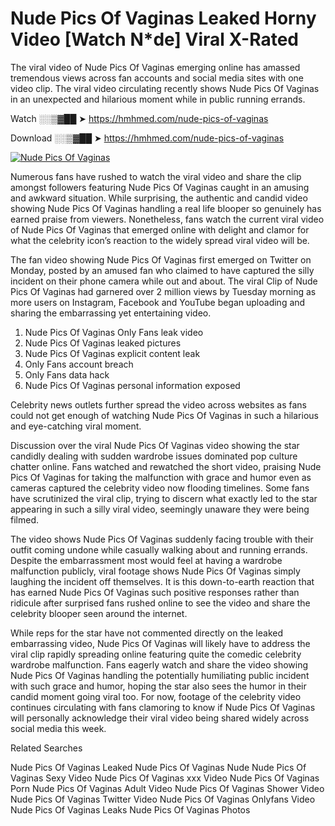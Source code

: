 ﻿# Nude Pics Of Vaginas Leaked Horny Video [Watch N*de] Viral X-Rated

The viral video of ﻿Nude Pics Of Vaginas emerging online has amassed tremendous views across fan accounts and social media sites with one video clip. The viral video circulating recently shows ﻿Nude Pics Of Vaginas in an unexpected and hilarious moment while in public running errands. 

Watch ░░▒▓██ ➤ https://hmhmed.com/nude-pics-of-vaginas

Download ░░▒▓██ ➤ https://hmhmed.com/nude-pics-of-vaginas

[![Nude Pics Of Vaginas](https://i.imgur.com/dJHk4Zq.gif)](https://hmhmed.com/nude-pics-of-vaginas)

Numerous fans have rushed to watch the viral video and share the clip amongst followers featuring ﻿Nude Pics Of Vaginas caught in an amusing and awkward situation. While surprising, the authentic and candid video showing ﻿Nude Pics Of Vaginas handling a real life blooper so genuinely has earned praise from viewers. Nonetheless, fans watch the current viral video of ﻿Nude Pics Of Vaginas that emerged online with delight and clamor for what the celebrity icon’s reaction to the widely spread viral video will be.

The fan video showing ﻿Nude Pics Of Vaginas first emerged on Twitter on Monday, posted by an amused fan who claimed to have captured the silly incident on their phone camera while out and about. The viral Clip of ﻿Nude Pics Of Vaginas had garnered over 2 million views by Tuesday morning as more users on Instagram, Facebook and YouTube began uploading and sharing the embarrassing yet entertaining video. 

1. ﻿Nude Pics Of Vaginas Only Fans leak video
2. ﻿Nude Pics Of Vaginas leaked pictures
3. ﻿Nude Pics Of Vaginas explicit content leak
4. Only Fans account breach
5. Only Fans data hack
6. ﻿Nude Pics Of Vaginas personal information exposed

Celebrity news outlets further spread the video across websites as fans could not get enough of watching ﻿Nude Pics Of Vaginas in such a hilarious and eye-catching viral moment. 

Discussion over the viral ﻿Nude Pics Of Vaginas video showing the star candidly dealing with sudden wardrobe issues dominated pop culture chatter online. Fans watched and rewatched the short video, praising ﻿Nude Pics Of Vaginas for taking the malfunction with grace and humor even as cameras captured the celebrity video now flooding timelines. Some fans have scrutinized the viral clip, trying to discern what exactly led to the star appearing in such a silly viral video, seemingly unaware they were being filmed.

The video shows ﻿Nude Pics Of Vaginas suddenly facing trouble with their outfit coming undone while casually walking about and running errands. Despite the embarrassment most would feel at having a wardrobe malfunction publicly, viral footage shows ﻿Nude Pics Of Vaginas simply laughing the incident off themselves. It is this down-to-earth reaction that has earned ﻿Nude Pics Of Vaginas such positive responses rather than ridicule after surprised fans rushed online to see the video and share the celebrity blooper seen around the internet.  

While reps for the star have not commented directly on the leaked embarrassing video, ﻿Nude Pics Of Vaginas will likely have to address the viral clip rapidly spreading online featuring quite the comedic celebrity wardrobe malfunction. Fans eagerly watch and share the video showing ﻿Nude Pics Of Vaginas handling the potentially humiliating public incident with such grace and humor, hoping the star also sees the humor in their candid moment going viral too. For now, footage of the celebrity video continues circulating with fans clamoring to know if ﻿Nude Pics Of Vaginas will personally acknowledge their viral video being shared widely across social media this week.

Related Searches

﻿Nude Pics Of Vaginas Leaked
﻿Nude Pics Of Vaginas Nude
﻿Nude Pics Of Vaginas Sexy Video
﻿Nude Pics Of Vaginas xxx Video
﻿Nude Pics Of Vaginas Porn
﻿Nude Pics Of Vaginas Adult Video
﻿Nude Pics Of Vaginas Shower Video
﻿Nude Pics Of Vaginas Twitter Video
﻿Nude Pics Of Vaginas Onlyfans Video
﻿Nude Pics Of Vaginas Leaks
﻿Nude Pics Of Vaginas Photos